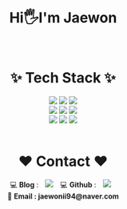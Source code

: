 <div align="center"><h1>Hi🖐️I'm Jaewon</h1></div>
</br>
<div align="center">
  <h1>✨ Tech Stack ✨</h1>
  <img src="https://img.shields.io/badge/Python-3776AB?style=for-the-badge&logo=Python&logoColor=white"> <img src="https://img.shields.io/badge/Django-092E20?style=for-the-badge&logo=Django&logoColor=white"> <img src="https://img.shields.io/badge/Djangorestframework-A50E15?style=for-the-badge&logo=Django&logoColor=white"> </br> <img src="https://img.shields.io/badge/Docker-2496ED?style=for-the-badge&logo=Docker&logoColor=white"> <img src="https://img.shields.io/badge/PostgreSQL-4169E1?style=for-the-badge&logo=PostgreSQL&logoColor=white"> <img src="https://img.shields.io/badge/Amazon_EC2-ff9900?style=for-the-badge&logo=AmazonEC2&logoColor=white"> </br> <img src="https://img.shields.io/badge/Javascript-F7DF1E?style=for-the-badge&logo=Javascript&logoColor=white"> <img src="https://img.shields.io/badge/HTML5-E34F26?style=for-the-badge&logo=HTML5&logoColor=white"> <img src="https://img.shields.io/badge/CSS-1572B6?style=for-the-badge&logo=CSS3&logoColor=white"> </br></br>
  
  <h1>❤️ Contact ❤️</h1>
  💻 <b>Blog</b> : <a href="https://wdwonii.tistory.com/"><img src="http://img.shields.io/badge/-Tech%20Blog-000000?style=flat&logo=github&link=https://wdwonii.tistory.com/" style="height : auto; margin-left : 10px; margin-right : 10px;"/></a>
  💻 <b>Github</b> : <a href="https://github.com/ja2w0nii/"><img src="http://img.shields.io/badge/-Github-181717?style=flat&logo=github&link=https://github.com/ja2w0nii/" style="height : auto; margin-left : 10px; margin-right : 10px;"/></a></br>
  📧 <b>Email : jaewonii94@naver.com</b> </br></br>
</div>
